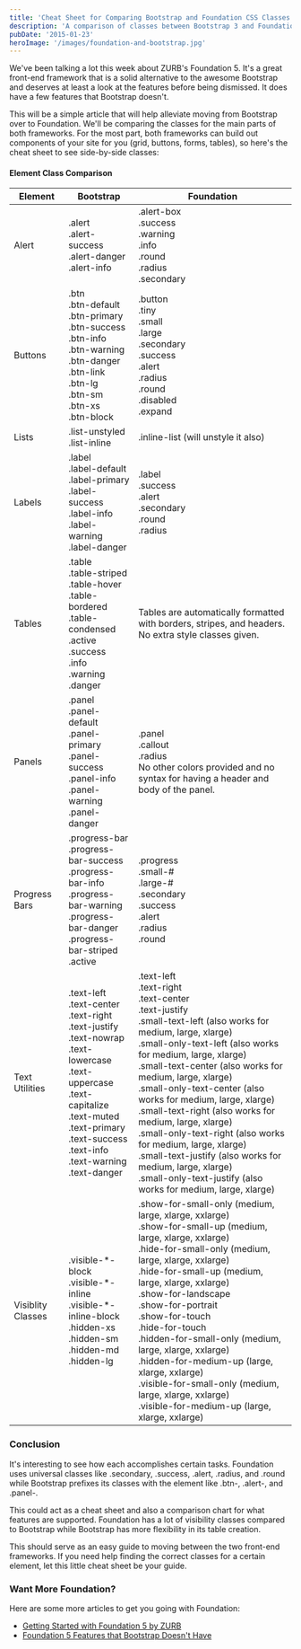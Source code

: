 ```yaml
---
title: 'Cheat Sheet for Comparing Bootstrap and Foundation CSS Classes'
description: 'A comparison of classes between Bootstrap 3 and Foundation 5 by ZURB.'
pubDate: '2015-01-23'
heroImage: '/images/foundation-and-bootstrap.jpg'
---
```


We've been talking a lot this week about ZURB's Foundation 5. It's a great front-end framework that is a solid alternative to the awesome Bootstrap and deserves at least a look at the features before being dismissed. It does have a few features that Bootstrap doesn't.

This will be a simple article that will help alleviate moving from Bootstrap over to Foundation. We'll be comparing the classes for the main parts of both frameworks. For the most part, both frameworks can build out components of your site for you (grid, buttons, forms, tables), so here's the cheat sheet to see side-by-side classes:

#### Element Class Comparison

<table class="table table-bordered">
  <thead>
    <tr>
      <th class="col-sm-2">Element</th>
      <th class="col-sm-5">Bootstrap</th>
      <th class="col-sm-5">Foundation</th>
    </tr>
  </thead>
  <tbody>
    <tr>
      <td class="col-sm-2">Alert</td>
      <td class="col-sm-5">
        .alert<br />
        .alert-success<br />
        .alert-danger<br />
        .alert-info
      </td>
      <td class="col-sm-5">
        .alert-box<br />
        .success<br />
        .warning<br />
        .info<br />
        .round<br />
        .radius<br />
        .secondary
      </td>
    </tr>
    <tr>
      <td class="col-sm-2">Buttons</td>
      <td class="col-sm-5">
        .btn<br />
        .btn-default<br />
        .btn-primary<br />
        .btn-success<br />
        .btn-info<br />
        .btn-warning<br />
        .btn-danger<br />
        .btn-link<br />
        .btn-lg<br />
        .btn-sm<br />
        .btn-xs<br />
        .btn-block
      </td>
      <td class="col-sm-5">
        .button<br />
        .tiny<br />
        .small<br />
        .large<br />
        .secondary<br />
        .success<br />
        .alert<br />
        .radius<br />
        .round<br />
        .disabled<br />
        .expand
      </td>
    </tr>
    <tr>
      <td class="col-sm-2">Lists</td>
      <td class="col-sm-5">
        .list-unstyled<br />
        .list-inline
      </td>
      <td class="col-sm-5">.inline-list (will unstyle it also)</td>
    </tr>
    <tr>
      <td class="col-sm-2">Labels</td>
      <td class="col-sm-5">
        .label<br />
        .label-default<br />
        .label-primary<br />
        .label-success<br />
        .label-info<br />
        .label-warning<br />
        .label-danger
      </td>
      <td class="col-sm-5">
        .label<br />
        .success<br />
        .alert<br />
        .secondary<br />
        .round<br />
        .radius
      </td>
    </tr>
    <tr>
      <td class="col-sm-2">Tables</td>
      <td class="col-sm-5">
        .table<br />
        .table-striped<br />
        .table-hover<br />
        .table-bordered<br />
        .table-condensed<br />
        .active<br />
        .success<br />
        .info<br />
        .warning<br />
        .danger
      </td>
      <td class="col-sm-5">
        Tables are automatically formatted with borders, stripes, and headers.
        No extra style classes given.
      </td>
    </tr>
    <tr>
      <td class="col-sm-2">Panels</td>
      <td class="col-sm-5">
        .panel<br />
        .panel-default<br />
        .panel-primary<br />
        .panel-success<br />
        .panel-info<br />
        .panel-warning<br />
        .panel-danger
      </td>
      <td class="col-sm-5">
        .panel<br />
        .callout<br />
        .radius<br />
        No other colors provided and no syntax for having a header and body of
        the panel.
      </td>
    </tr>
    <tr>
      <td class="col-sm-2">Progress Bars</td>
      <td class="col-sm-5">
        .progress-bar<br />
        .progress-bar-success<br />
        .progress-bar-info<br />
        .progress-bar-warning<br />
        .progress-bar-danger<br />
        .progress-bar-striped<br />
        .active
      </td>
      <td class="col-sm-5">
        .progress<br />
        .small-#<br />
        .large-#<br />
        .secondary<br />
        .success<br />
        .alert<br />
        .radius<br />
        .round
      </td>
    </tr>
    <tr>
      <td class="col-sm-2">Text Utilities</td>
      <td class="col-sm-5">
        .text-left<br />
        .text-center<br />
        .text-right<br />
        .text-justify<br />
        .text-nowrap<br />
        .text-lowercase<br />
        .text-uppercase<br />
        .text-capitalize<br />
        .text-muted<br />
        .text-primary<br />
        .text-success<br />
        .text-info<br />
        .text-warning<br />
        .text-danger
      </td>
      <td class="col-sm-5">
        .text-left<br />
        .text-right<br />
        .text-center<br />
        .text-justify<br />
        .small-text-left (also works for medium, large, xlarge)<br />
        .small-only-text-left (also works for medium, large, xlarge)<br />
        .small-text-center (also works for medium, large, xlarge)<br />
        .small-only-text-center (also works for medium, large, xlarge)<br />
        .small-text-right (also works for medium, large, xlarge)<br />
        .small-only-text-right (also works for medium, large, xlarge)<br />
        .small-text-justify (also works for medium, large, xlarge)<br />
        .small-only-text-justify (also works for medium, large, xlarge)
      </td>
    </tr>
    <tr>
      <td class="col-sm-2">Visiblity Classes</td>
      <td class="col-sm-5">
        .visible-*-block<br />
        .visible-*-inline<br />
        .visible-*-inline-block<br />
        .hidden-xs<br />
        .hidden-sm<br />
        .hidden-md<br />
        .hidden-lg
      </td>
      <td class="col-sm-5">
        .show-for-small-only (medium, large, xlarge, xxlarge)<br />
        .show-for-small-up (medium, large, xlarge, xxlarge)<br />
        .hide-for-small-only (medium, large, xlarge, xxlarge)<br />
        .hide-for-small-up (medium, large, xlarge, xxlarge)<br />
        .show-for-landscape<br />
        .show-for-portrait<br />
        .show-for-touch<br />
        .hide-for-touch<br />
        .hidden-for-small-only (medium, large, xlarge, xxlarge)<br />
        .hidden-for-medium-up (large, xlarge, xxlarge)<br />
        .visible-for-small-only (medium, large, xlarge, xxlarge)<br />
        .visible-for-medium-up (large, xlarge, xxlarge)
      </td>
    </tr>
  </tbody>
</table>

### Conclusion

It's interesting to see how each accomplishes certain tasks. Foundation uses universal classes like .secondary, .success, .alert, .radius, and .round while Bootstrap prefixes its classes with the element like .btn-, .alert-, and .panel-.

This could act as a cheat sheet and also a comparison chart for what features are supported. Foundation has a lot of visibility classes compared to Bootstrap while Bootstrap has more flexibility in its table creation.

This should serve as an easy guide to moving between the two front-end frameworks. If you need help finding the correct classes for a certain element, let this little cheat sheet be your guide.

### Want More Foundation?

Here are some more articles to get you going with Foundation:

- [Getting Started with Foundation 5 by ZURB](/blog/getting-started-with-foundation-5-by-zurb)
- [Foundation 5 Features that Bootstrap Doesn't Have](/blog/foundation-5-features-that-bootstrap-doesnt-have)
